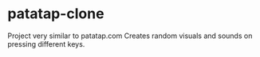 # patatap-clone

Project very similar to patatap.com 
Creates random visuals and sounds on pressing different keys.
